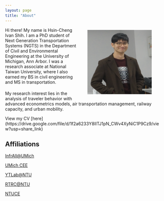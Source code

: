 ```yaml
---
layout: page
title: "About"
---
```



<img align="right" width="210" height="210" src="/images/IvanShih_headshot.png" style="vertical-align:middle;margin: 8px 25px">


<div style="margin-bottom: 20px">
    <p>Hi there! My name is Hsin-Cheng Ivan Shih. I am a PhD student of Next Generation Transportation Systems (NGTS) in the Department of Civil and Environmental Engineering at the University of Michigan, Ann Arbor. I was a research associate at National Taiwan University, where I also earned my BS in civil engineering and MS in transportation.</p>
</div>

<div>
    <p>My research interest lies in the analysis of traveler behavior with advanced econometrics models, air transportation management, railway capacity, and urban mobility.</p>
</div>

<div>
    <p>View my CV [here](https://drive.google.com/file/d/1f2a6233Y8IITJ1pN_CWv4XyNiC1P9Cz9/view?usp=share_link)</p>
</div>


## Affiliations

[InfrAll@UMich](https://infrall.engin.umich.edu)

[UMich CEE](https://cee.engin.umich.edu)

[YTLab@NTU](https://ytlabntu.github.io)

[RTRC@NTU](https://www.ce.ntu.edu.tw/railway/English/english.htm)

[NTUCE](https://www.ce.ntu.edu.tw)

